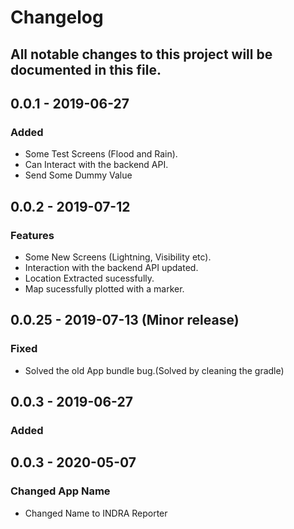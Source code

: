 # Changelog
All notable changes to this project will be documented in this file.
---
## 0.0.1 - 2019-06-27
### Added
- Some Test Screens (Flood and Rain).
- Can Interact with the backend API.
- Send Some Dummy Value

## 0.0.2 - 2019-07-12
### Features
- Some New Screens (Lightning, Visibility etc).
- Interaction with the backend API updated.
- Location Extracted sucessfully.
- Map sucessfully plotted with a marker.

## 0.0.25 - 2019-07-13 (Minor release)
### Fixed
- Solved the old App bundle bug.(Solved by cleaning the gradle)

## 0.0.3 - 2019-06-27
### Added

## 0.0.3 - 2020-05-07
### Changed App Name
- Changed Name to INDRA Reporter
